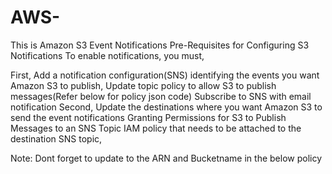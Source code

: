 # AWS-
This is Amazon S3 Event Notifications
Pre-Requisites for Configuring S3 Notifications
To enable notifications, you must,

First, Add a notification configuration(SNS) identifying the events you want Amazon S3 to publish,
Update topic policy to allow S3 to publish messages(Refer below for policy json code)
Subscribe to SNS with email notification
Second, Update the destinations where you want Amazon S3 to send the event notifications
Granting Permissions for S3 to Publish Messages to an SNS Topic
IAM policy that needs to be attached to the destination SNS topic,

Note: Dont forget to update to the ARN and Bucketname in the below policy
